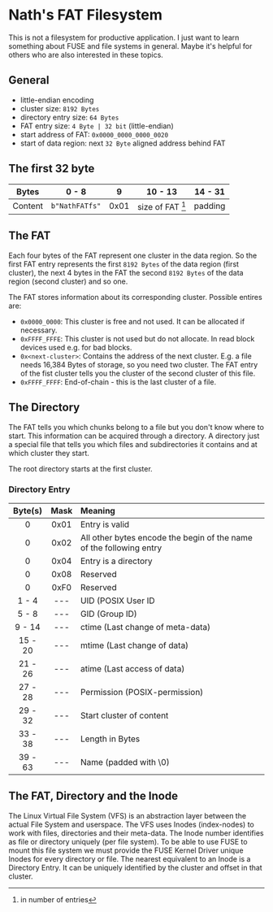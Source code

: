 # Nath's FAT Filesystem

This is not a filesystem for productive application. I just want to learn something about FUSE and file systems in general. Maybe it's helpful for others who are also interested in these topics.

## General

- little-endian encoding
- cluster size: `8192 Bytes`
- directory entry size: `64 Bytes`
- FAT entry size: `4 Byte | 32 bit` (little-endian)
- start address of FAT: `0x0000_0000_0000_0020`
- start of data region: next `32 Byte` aligned address behind FAT

## The first 32 byte

| Bytes    | 0 - 8          | 9    | 10 - 13          | 14 - 31 |
|---       |---             |---   |---               |---      |
| Content  | `b"NathFATfs"` | 0x01 | size of FAT [^0] | padding |

[^0]: in number of entries

## The FAT

Each four bytes of the FAT represent one cluster in the data region. So the first FAT entry represents the first `8192 Bytes` of the data region (first cluster), the next 4 bytes in the FAT the second `8192 Bytes` of the data region (second cluster) and so one.

The FAT stores information about its corresponding cluster. Possible entires are:

- `0x0000_0000`: This cluster is free and not used. It can be allocated if necessary.
- `0xFFFF_FFFE`: This cluster is not used but do not allocate. In read block devices used e.g. for bad blocks.
- `0x<next-cluster>`: Contains the address of the next cluster. E.g. a file needs 16,384 Bytes of storage, so you need two cluster. The FAT entry of the fist cluster tells you the cluster of the second cluster of this file.
- `0xFFFF_FFFF`: End-of-chain - this is the last cluster of a file.

## The Directory

The FAT tells you which chunks belong to a file but you don't know where to start. This information can be acquired through a directory. A directory just a special file that tells you which files and subdirectories it contains and at which cluster they start.

The root directory starts at the first cluster.

### Directory Entry

| Byte(s)  | Mask | Meaning
|:---:     |:---: |:---
| 0        | 0x01 | Entry is valid
| 0        | 0x02 | All other bytes encode the begin of the name of the following entry
| 0        | 0x04 | Entry is a directory
| 0        | 0x08 | Reserved
| 0        | 0xF0 | Reserved
| 1 - 4    | ---  | UID (POSIX User ID | Owner)
| 5 - 8    | ---  | GID (Group ID)
| 9 - 14   | ---  | ctime (Last change of meta-data)
| 15 - 20  | ---  | mtime (Last change of data)
| 21 - 26  | ---  | atime (Last access of data)
| 27 - 28  | ---  | Permission (POSIX-permission)
| 29 - 32  | ---  | Start cluster of content
| 33 - 38  | ---  | Length in Bytes
| 39 - 63  | ---  | Name (padded with \0)

## The FAT, Directory and the Inode

The Linux Virtual File System (VFS) is an abstraction layer between the actual File System and userspace. The VFS uses Inodes (index-nodes) to work with files, directories and their meta-data. The Inode number identifies as file or directory uniquely (per file system). To be able to use FUSE to mount this file system we must provide the FUSE Kernel Driver unique Inodes for every directory or file. The nearest equivalent to an Inode is a Directory Entry. It can be uniquely identified by the cluster and offset in that cluster.